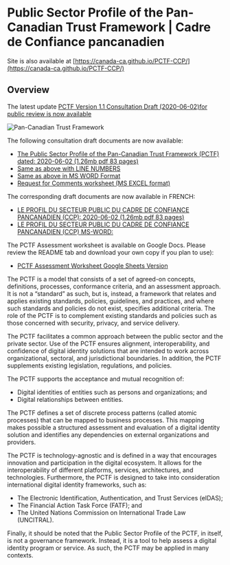 # Public Sector Profile of the Pan-Canadian Trust Framework | Cadre de Confiance pancanadien

Site is also available at [https://canada-ca.github.io/PCTF-CCP/](https://canada-ca.github.io/PCTF-CCP/)

## Overview

The latest update [PCTF Version 1.1 Consultation Draft (2020-06-02)for public review is now available](Version1_1/README.md)

![Pan-Canadian Trust Framework](./images/PCTF-V1_1_FINAL.png)

The following consultation draft documents are now available:

* [The Public Sector Profile of the Pan-Canadian Trust Framework (PCTF) dated: 2020-06-02 (1.26mb pdf 83 pages)](Version1_1/PSP-PCTF-V1.1-Consultation-Draft.pdf)
* [Same as above with LINE NUMBERS](Version1_1/PSP-PCTF-V1.1-Consultation-Draft-LINE-NUMBERS.pdf)
* [Same as above in MS WORD Format](Version1_1/PSP-PCTF-V1.1-Consultation-Draft-MS-WORD.docx)
* [Request for Comments worksheet (MS EXCEL format)](Version1_1/REQUEST-FOR-COMMENTS-ON-PSP-PCTF-V1.1.xlsx)

The corresponding draft documents are now available in FRENCH:

* [LE PROFIL DU SECTEUR PUBLIC DU CADRE DE CONFIANCE PANCANADIEN (CCP): 2020-06-02 (1.26mb pdf 83 pages)](Version1_1/PSP-PCTF-V1.1-Consultation-Draft-FR.pdf)
* [LE PROFIL DU SECTEUR PUBLIC DU CADRE DE CONFIANCE PANCANADIEN (CCP) MS-WORD:](Version1_1/PSP-PCTF-V1.1-Consultation-Draft-MS-WORD-FR.docx)

The PCTF Assessment worksheet is available on Google Docs. Please review the README tab and download your own copy if you plan to use):

* [PCTF Assessment Worksheet Google Sheets Version](https://docs.google.com/spreadsheets/d/1BjWjq93E4TXrZTZQQWSqGvtnCcpjhyO94UNKt9SME14/edit?usp=sharing)

The PCTF is a model that consists of a set of agreed-on concepts, definitions, processes, conformance criteria, and an assessment approach. It is not a “standard” as such, but is, instead, a framework that relates and applies existing standards, policies, guidelines, and practices, and where such standards and policies do not exist, specifies additional criteria. The role of the PCTF is to complement existing standards and policies such as those concerned with security, privacy, and service delivery.

The PCTF facilitates a common approach between the public sector and the private sector. Use of the PCTF ensures alignment, interoperability, and confidence of digital identity solutions that are intended to work across organizational, sectoral, and jurisdictional boundaries. In addition, the PCTF supplements existing legislation, regulations, and policies.

The PCTF supports the acceptance and mutual recognition of:

* Digital identities of entities such as persons and organizations; and
* Digital relationships between entities.

The PCTF defines a set of discrete process patterns (called atomic processes) that can be mapped to business processes. This mapping makes possible a structured assessment and evaluation of a digital identity solution and identifies any dependencies on external organizations and providers.

The PCTF is technology-agnostic and is defined in a way that encourages innovation and participation in the digital ecosystem. It allows for the interoperability of different platforms, services, architectures, and technologies. Furthermore, the PCTF is designed to take into consideration international digital identity frameworks, such as:

* The Electronic Identification, Authentication, and Trust Services (eIDAS);
* The Financial Action Task Force (FATF); and
* The United Nations Commission on International Trade Law (UNCITRAL).

Finally, it should be noted that the Public Sector Profile of the PCTF, in itself, is not a governance framework. Instead, it is a tool to help assess a digital identity program or service. As such, the PCTF may be applied in many contexts.
